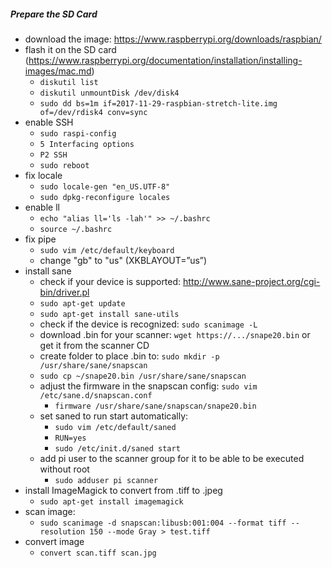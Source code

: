 ##### Prepare the SD Card
* download the image: https://www.raspberrypi.org/downloads/raspbian/
* flash it on the SD card (https://www.raspberrypi.org/documentation/installation/installing-images/mac.md)
  * ` diskutil list `
  * ` diskutil unmountDisk /dev/disk4 `
  * ` sudo dd bs=1m if=2017-11-29-raspbian-stretch-lite.img of=/dev/rdisk4 conv=sync `
* enable SSH
  * ` sudo raspi-config `
  * ` 5 Interfacing options `
  * ` P2 SSH `
  * ` sudo reboot `
* fix locale
  * ` sudo locale-gen "en_US.UTF-8" `
  * ` sudo dpkg-reconfigure locales `
* enable ll
  * ` echo "alias ll='ls -lah'" >> ~/.bashrc `
  * ` source ~/.bashrc `
* fix pipe
  * ` sudo vim /etc/default/keyboard `
  * change "gb" to "us" (XKBLAYOUT=”us”)
* install sane
  * check if your device is supported: http://www.sane-project.org/cgi-bin/driver.pl
  * ` sudo apt-get update `
  * ` sudo apt-get install sane-utils ` 
  * check if the device is recognized: ` sudo scanimage -L `
  * download .bin for your scanner: ` wget https://.../snape20.bin ` or get it from the scanner CD
  * create folder to place .bin to: ` sudo mkdir -p /usr/share/sane/snapscan `
  * ` sudo cp ~/snape20.bin /usr/share/sane/snapscan `
  * adjust the firmware in the snapscan config: ` sudo vim /etc/sane.d/snapscan.conf `
    * ` firmware /usr/share/sane/snapscan/snape20.bin ` 
  * set saned to run start automatically:
    * ` sudo vim /etc/default/saned `
    * ` RUN=yes `
    * ` sudo /etc/init.d/saned start `
  * add pi user to the scanner group for it to be able to be executed without root
    * ` sudo adduser pi scanner `
* install ImageMagick to convert from .tiff to .jpeg
  * ` sudo apt-get install imagemagick `
* scan image:
    * ` sudo scanimage -d snapscan:libusb:001:004 --format tiff --resolution 150 --mode Gray > test.tiff `
* convert image
    * ` convert scan.tiff scan.jpg `
  
 